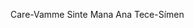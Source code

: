 Care-Vamme Sinte Mana Ana Tece-Símen

<!---
Fafau06/Fafau06 is a ✨ special ✨ repository because its `README.md` (this file) appears on your GitHub profile.
You can click the Preview link to take a look at your changes.
--->
